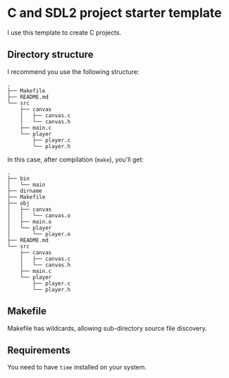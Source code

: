 # C and SDL2 project starter template
I use this template to create C projects.

## Directory structure
I recommend you use the following structure:

``` shell
.
├── Makefile
├── README.md
└── src
    ├── canvas
    │   ├── canvas.c
    │   └── canvas.h
    ├── main.c
    └── player
        ├── player.c
        └── player.h
```
In this case, after compilation (`make`), you'll get:

``` shell
.
├── bin
│   └── main
├── dirname
├── Makefile
├── obj
│   ├── canvas
│   │   └── canvas.o
│   ├── main.o
│   └── player
│       └── player.o
├── README.md
└── src
    ├── canvas
    │   ├── canvas.c
    │   └── canvas.h
    ├── main.c
    └── player
        ├── player.c
        └── player.h
```

## Makefile
Makefile has wildcards, allowing sub-directory source file discovery.

## Requirements
You need to have `time` installed on your system.
